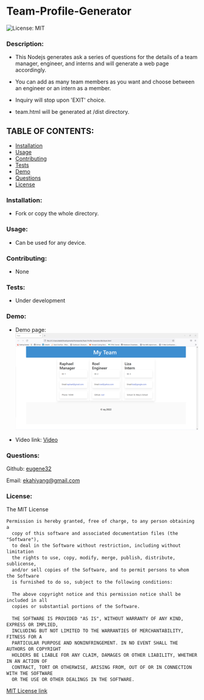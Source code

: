 # Team-Profile-Generator
![License: MIT](https://img.shields.io/badge/License-MIT-yellow.svg)

### Description:  
- This Nodejs generates ask a series of questions for the details of a team manager, engineer, and interns and will generate a web page accordingly.

- You can add as many team members as you want and choose between an engineer or an intern as a member.
- Inquiry will stop upon 'EXIT' choice.
- team.html will be generated at /dist directory.


## TABLE OF CONTENTS:

* [Installation](#installation)
* [Usage](#usage)
* [Contributing](#contributing)
* [Tests](#tests)
* [Demo](#demo)
* [Questions](#questions)
* [License](#license)

### Installation:    
- Fork or copy the whole directory.

### Usage:  
- Can be used for any device.

### Contributing:  
- None

### Tests:  
- Under development

### Demo:  
- Demo page: 
![alt text][logo]

[logo]: src/demo_page.png "Team Generator demo"

- Video link:  [Video](https://watch.screencastify.com/v/QAww3m0zcQC8nRVCLdV2)

### Questions: 

Github:  [eugene32](https://github.com/eugene32)

Email:   [ekahiyang@gmail.com](mailto:ekahiyang@gmail.com)


### License:  
The MIT License

	Permission is hereby granted, free of charge, to any person obtaining a 
      copy of this software and associated documentation files (the "Software"), 
      to deal in the Software without restriction, including without limitation 
      the rights to use, copy, modify, merge, publish, distribute, sublicense, 
      and/or sell copies of the Software, and to permit persons to whom the Software 
      is furnished to do so, subject to the following conditions:

      The above copyright notice and this permission notice shall be included in all 
      copies or substantial portions of the Software.
      
      THE SOFTWARE IS PROVIDED "AS IS", WITHOUT WARRANTY OF ANY KIND, EXPRESS OR IMPLIED, 
      INCLUDING BUT NOT LIMITED TO THE WARRANTIES OF MERCHANTABILITY, FITNESS FOR A 
      PARTICULAR PURPOSE AND NONINFRINGEMENT. IN NO EVENT SHALL THE AUTHORS OR COPYRIGHT 
      HOLDERS BE LIABLE FOR ANY CLAIM, DAMAGES OR OTHER LIABILITY, WHETHER IN AN ACTION OF 
      CONTRACT, TORT OR OTHERWISE, ARISING FROM, OUT OF OR IN CONNECTION WITH THE SOFTWARE 
      OR THE USE OR OTHER DEALINGS IN THE SOFTWARE.

[MIT License link](https://opensource.org/licenses/MIT)

